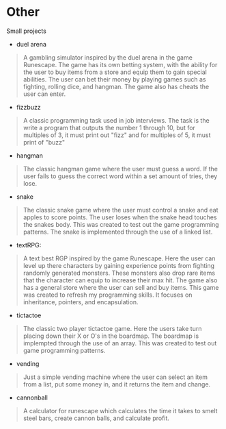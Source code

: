 # Other
Small projects
- duel arena
> A gambling simulator inspired by the duel arena in the game Runescape. The game has its own betting system, with the ability for the user to buy items from a store and equip them to gain special abilities. The user can bet their money by playing games such as fighting, rolling dice, and hangman. The game also has cheats the user can enter.
- fizzbuzz
> A classic programming task used in job interviews. The task is the write a program that outputs the number 1 through 10, but for multiples of 3, it must print out "fizz" and for multiples of 5, it must print of "buzz"
- hangman
> The classic hangman game where the user must guess a word. If the user fails to guess the correct word within a set amount of tries, they lose.
- snake
> The classic snake game where the user must control a snake and eat apples to score points. The user loses when the snake head touches the snakes body. This was created to test out the game programming patterns. The snake is implemented through the use of a linked list.
- textRPG: 
> A text best RGP inspired by the game Runescape. Here the user can level up there characters by gaining experience points from fighting randomly generated monsters. These monsters also drop rare items that the character can equip to increase their max hit. The game also has a general store where the user can sell and buy items. This game was created to refresh my programming skills. It focuses on inheritance, pointers, and encapsulation.
- tictactoe
> The classic two player tictactoe game. Here the users take turn placing down their X or O's in the boardmap. The boardmap is implempted through the use of an array. This was created to test out game programming patterns.
- vending
> Just a simple vending machine where the user can select an item from a list, put some money in, and it returns the item and change.
- cannonball
> A calculator for runescape which calculates the time it takes to smelt steel bars, create cannon balls, and calculate profit.
